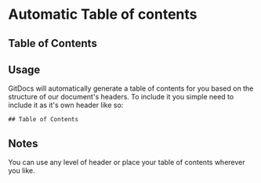 # Automatic Table of contents

## Table of Contents

## Usage

GitDocs will automatically generate a table of contents for you based on the structure of our document's headers. To include it you simple need to include it as it's own header like so:

```
## Table of Contents
```

## Notes

You can use any level of header or place your table of contents wherever you like.
